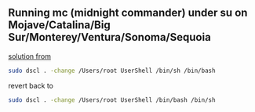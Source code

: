 ## Running mc (midnight commander) under su on Mojave/Catalina/Big Sur/Monterey/Ventura/Sonoma/Sequoia
  [solution from](https://apple.stackexchange.com/questions/340414/running-mc-midnight-commander-under-su-on-mojave-catalina-big-sur-monterey-ven)
  ```zsh
  sudo dscl . -change /Users/root UserShell /bin/sh /bin/bash
  ```
  revert back to
  ```zsh
  sudo dscl . -change /Users/root UserShell /bin/bash /bin/sh
  ```
